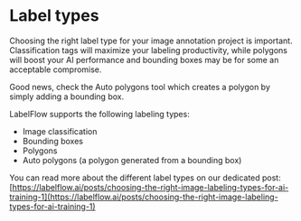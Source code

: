 # Label types

Choosing the right label type for your image annotation project is important. Classification tags will maximize your labeling productivity, while polygons will boost your AI performance and bounding boxes may be for some an acceptable compromise.

Good news, check the Auto polygons tool which creates a polygon by simply adding a bounding box.

LabelFlow supports the following labeling types:

* Image classification
* Bounding boxes
* Polygons
* Auto polygons (a polygon generated from a bounding box)

You can read more about the different label types on our dedicated post: [https://labelflow.ai/posts/choosing-the-right-image-labeling-types-for-ai-training-1](https://labelflow.ai/posts/choosing-the-right-image-labeling-types-for-ai-training-1)
